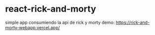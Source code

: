 # react-rick-and-morty
 simple app consumiendo la api de rick y morty
demo: https://rick-and-morty-webapp.vercel.app/
